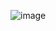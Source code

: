 ![image](https://github.com/AbdelrhmanWalaa/Sprints-Automotive_Software_Bootcamp/assets/44446382/6c1b4518-7792-4be4-b4f5-700ed127dbda)
